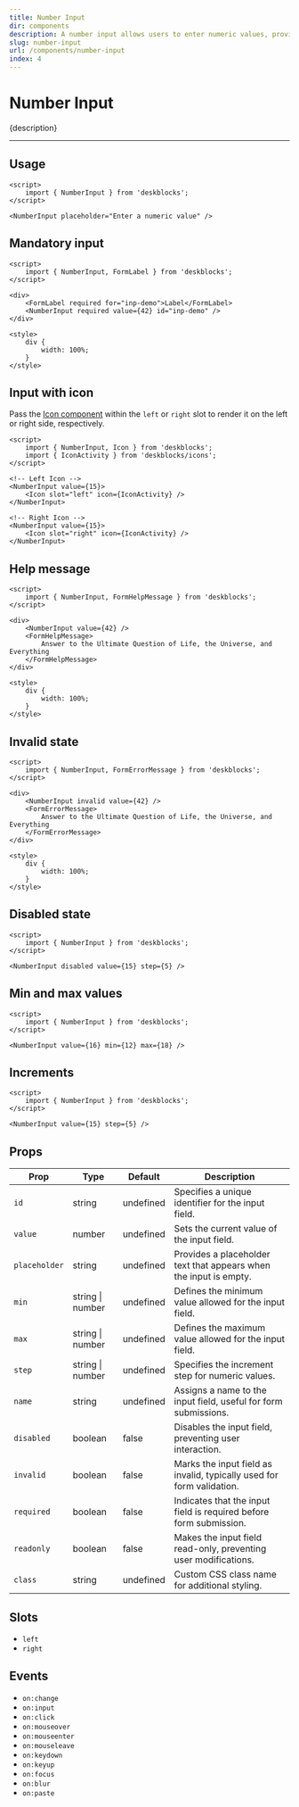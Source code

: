 ```yaml
---
title: Number Input
dir: components
description: A number input allows users to enter numeric values, providing controls like step increment, validation and range limits.
slug: number-input
url: /components/number-input
index: 4
---
```


# Number Input

{description}

---

## Usage

<!-- Import the `TextInput` component form 'deskblocks'. -->

```svelte example
<script>
	import { NumberInput } from 'deskblocks';
</script>

<NumberInput placeholder="Enter a numeric value" />
```

## Mandatory input

<!--
- To mark the input field as mandatory, pass the `required` prop to the input.
- When using the input with labels, also pass the `required` prop to the label.
- Ensure the `for` prop of the label matches the `id` of the input field to link them properly. -->

```svelte example hideStyle
<script>
	import { NumberInput, FormLabel } from 'deskblocks';
</script>

<div>
	<FormLabel required for="inp-demo">Label</FormLabel>
	<NumberInput required value={42} id="inp-demo" />
</div>

<style>
	div {
		width: 100%;
	}
</style>
```

## Input with icon

<!-- - Icons can be placed on either side of the input field. -->

Pass the [Icon component](/components/icon) within the `left` or `right` slot to render it on the left or right side, respectively.

<!-- - For further icon customization, refer to the [Icon component](/components/icon). -->

```svelte example hideScript
<script>
	import { NumberInput, Icon } from 'deskblocks';
	import { IconActivity } from 'deskblocks/icons';
</script>

<!-- Left Icon -->
<NumberInput value={15}>
	<Icon slot="left" icon={IconActivity} />
</NumberInput>

<!-- Right Icon -->
<NumberInput value={15}>
	<Icon slot="right" icon={IconActivity} />
</NumberInput>
```

## Help message

<!--
To display a help message, use the `FormHelpMessage` component. -->

```svelte example hideStyle
<script>
	import { NumberInput, FormHelpMessage } from 'deskblocks';
</script>

<div>
	<NumberInput value={42} />
	<FormHelpMessage>
		Answer to the Ultimate Question of Life, the Universe, and Everything
	</FormHelpMessage>
</div>

<style>
	div {
		width: 100%;
	}
</style>
```

## Invalid state

<!--
- To indicate that the input field is invalid, pass the `invalid` prop to the input.
- Use the `FormErrorMessage` component to display the corresponding error message. -->

```svelte example hideStyle
<script>
	import { NumberInput, FormErrorMessage } from 'deskblocks';
</script>

<div>
	<NumberInput invalid value={42} />
	<FormErrorMessage>
		Answer to the Ultimate Question of Life, the Universe, and Everything
	</FormErrorMessage>
</div>

<style>
	div {
		width: 100%;
	}
</style>
```

## Disabled state

<!-- Pass the `disabled` prop to disable the input field. -->

```svelte example hideScript
<script>
	import { NumberInput } from 'deskblocks';
</script>

<NumberInput disabled value={15} step={5} />
```

## Min and max values

<!-- Set the minimum and maximum allowable values using the `min` and `max` props. -->

```svelte example
<script>
	import { NumberInput } from 'deskblocks';
</script>

<NumberInput value={16} min={12} max={18} />
```

## Increments

<!-- Use the `step` prop to specify the increment value for the input field. -->

```svelte example
<script>
	import { NumberInput } from 'deskblocks';
</script>

<NumberInput value={15} step={5} />
```

## Props

| Prop          | Type             | Default   | Description                                                           |
| ------------- | ---------------- | --------- | --------------------------------------------------------------------- |
| `id`          | string           | undefined | Specifies a unique identifier for the input field.                    |
| `value`       | number           | undefined | Sets the current value of the input field.                            |
| `placeholder` | string           | undefined | Provides a placeholder text that appears when the input is empty.     |
| `min`         | string \| number | undefined | Defines the minimum value allowed for the input field.                |
| `max`         | string \| number | undefined | Defines the maximum value allowed for the input field.                |
| `step`        | string \| number | undefined | Specifies the increment step for numeric values.                      |
| `name`        | string           | undefined | Assigns a name to the input field, useful for form submissions.       |
| `disabled`    | boolean          | false     | Disables the input field, preventing user interaction.                |
| `invalid`     | boolean          | false     | Marks the input field as invalid, typically used for form validation. |
| `required`    | boolean          | false     | Indicates that the input field is required before form submission.    |
| `readonly`    | boolean          | false     | Makes the input field read-only, preventing user modifications.       |
| `class`       | string           | undefined | Custom CSS class name for additional styling.                         |

## Slots

- `left`
- `right`

## Events

- `on:change`
- `on:input`
- `on:click`
- `on:mouseover`
- `on:mouseenter`
- `on:mouseleave`
- `on:keydown`
- `on:keyup`
- `on:focus`
- `on:blur`
- `on:paste`

